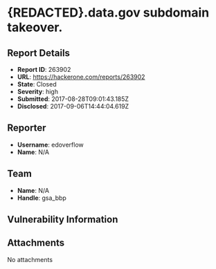 # {REDACTED}.data.gov subdomain takeover.

## Report Details
- **Report ID**: 263902
- **URL**: https://hackerone.com/reports/263902
- **State**: Closed
- **Severity**: high
- **Submitted**: 2017-08-28T09:01:43.185Z
- **Disclosed**: 2017-09-06T14:44:04.619Z

## Reporter
- **Username**: edoverflow
- **Name**: N/A

## Team
- **Name**: N/A
- **Handle**: gsa_bbp

## Vulnerability Information


## Attachments
No attachments
